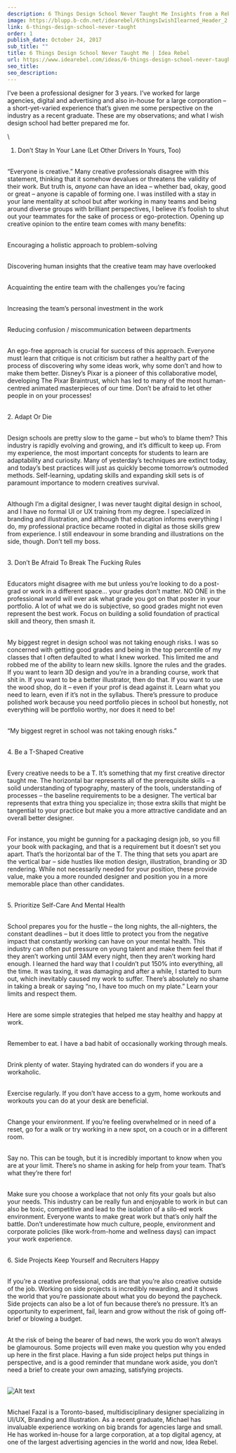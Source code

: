 ```yaml
---
description: 6 Things Design School Never Taught Me Insights from a Rebel Designer
image: https://blupp.b-cdn.net/idearebel/6thingsIwishIlearned_Header_2.0.jpg?quality=80&width=800
link: 6-things-design-school-never-taught
order: 1
publish_date: October 24, 2017
sub_title: ""
title: 6 Things Design School Never Taught Me | Idea Rebel
url: https://www.idearebel.com/ideas/6-things-design-school-never-taught/
seo_title:
seo_description:
---
```

I’ve been a professional designer for 3 years. I’ve worked for large agencies, digital and advertising and also in-house for a large corporation – a short-yet-varied experience that’s given me some perspective on the industry as a recent graduate. These are my observations; and what I wish design school had better prepared me for.

\
1. Don’t Stay In Your Lane (Let Other Drivers In Yours, Too)

\
“Everyone is creative.” Many creative professionals disagree with this statement, thinking that it somehow devalues or threatens the validity of their work. But truth is, *anyone* can have an idea – whether bad, okay, good or great – anyone is capable of forming one. I was instilled with a stay in your lane mentality at school but after working in many teams and being around diverse groups with brilliant perspectives, I believe it’s foolish to shut out your teammates for the sake of process or ego-protection. Opening up creative opinion to the entire team comes with many benefits:

\
Encouraging a holistic approach to problem-solving

\
Discovering human insights that the creative team may have overlooked

\
Acquainting the entire team with the challenges you’re facing

\
Increasing the team’s personal investment in the work

\
Reducing confusion / miscommunication between departments

\
An ego-free approach is crucial for success of this approach. Everyone must learn that critique is not criticism but rather a healthy part of the process of discovering why some ideas work, why some don’t and how to make them better. Disney’s Pixar is a pioneer of this collaborative model, developing The Pixar Braintrust, which has led to many of the most human-centred animated masterpieces of our time. Don’t be afraid to let other people in on your processes!

\
2. Adapt Or Die

\
Design schools are pretty slow to the game – but who’s to blame them? This industry is rapidly evolving and growing, and it’s difficult to keep up. From my experience, the most important concepts for students to learn are adaptability and curiosity. Many of yesterday’s techniques are extinct today, and today’s best practices will just as quickly become tomorrow’s outmoded methods. Self-learning, updating skills and expanding skill sets is of paramount importance to modern creatives survival.

\
Although I’m a digital designer, I was never taught digital design in school, and I have no formal UI or UX training from my degree. I specialized in branding and illustration, and although that education informs everything I do, my professional practice became rooted in digital as those skills grew from experience. I still endeavour in some branding and illustrations on the side, though. Don’t tell my boss.

\
3. Don’t Be Afraid To Break The Fucking Rules

\
Educators might disagree with me but unless you’re looking to do a post-grad or work in a different space… your grades don’t matter. NO ONE in the professional world will ever ask what grade you got on that poster in your portfolio. A lot of what we do is subjective, so good grades might not even represent the best work. Focus on building a solid foundation of practical skill and theory, then smash it.

\
My biggest regret in design school was not taking enough risks. I was so concerned with getting good grades and being in the top percentile of my classes that I often defaulted to what I knew worked. This limited me and robbed me of the ability to learn new skills. Ignore the rules and the grades. If you want to learn 3D design and you’re in a branding course, work that shit in. If you want to be a better illustrator, then do that. If you want to use the wood shop, do it – even if your prof is dead against it. Learn what you need to learn, even if it’s not in the syllabus. There’s pressure to produce polished work because you need portfolio pieces in school but honestly, not everything will be portfolio worthy, nor does it need to be!

\
“My biggest regret in school was not taking enough risks.”

\
4. Be a T-Shaped Creative

\
Every creative needs to be a T. It’s something that my first creative director taught me. The horizontal bar represents all of the prerequisite skills – a solid understanding of typography, mastery of the tools, understanding of processes – the baseline requirements to be a designer. The vertical bar represents that extra thing you specialize in; those extra skills that might be tangential to your practice but make you a more attractive candidate and an overall better designer.

\
For instance, you might be gunning for a packaging design job, so you fill your book with packaging, and that is a requirement but it doesn’t set you apart. That’s the horizontal bar of the T. The thing that sets you apart are the vertical bar – side hustles like motion design, illustration, branding or 3D rendering. While not necessarily needed for your position, these provide value, make you a more rounded designer and position you in a more memorable place than other candidates.

\
5. Prioritize Self-Care And Mental Health

\
School prepares you for the hustle – the long nights, the all-nighters, the constant deadlines – but it does little to protect you from the negative impact that constantly working can have on your mental health. This industry can often put pressure on young talent and make them feel that if they aren’t working until 3AM every night, then they aren’t working hard enough. I learned the hard way that I couldn’t put 150% into everything, all the time. It was taxing, it was damaging and after a while, I started to burn out, which inevitably caused my work to suffer. There’s absolutely no shame in taking a break or saying “no, I have too much on my plate.” Learn your limits and respect them.

\
Here are some simple strategies that helped me stay healthy and happy at work.

\
Remember to eat. I have a bad habit of occasionally working through meals.

\
Drink plenty of water. Staying hydrated can do wonders if you are a workaholic.

\
Exercise regularly. If you don’t have access to a gym, home workouts and workouts you can do at your desk are beneficial.

\
Change your environment. If you’re feeling overwhelmed or in need of a reset, go for a walk or try working in a new spot, on a couch or in a different room.

\
Say no. This can be tough, but it is incredibly important to know when you are at your limit. There’s no shame in asking for help from your team. That’s what they’re there for!

\
Make sure you choose a workplace that not only fits your goals but also your needs. This industry can be really fun and enjoyable to work in but can also be toxic, competitive and lead to the isolation of a silo-ed work environment. Everyone wants to make great work but that’s only half the battle. Don’t underestimate how much culture, people, environment and corporate policies (like work-from-home and wellness days) can impact your work experience.

\
6. Side Projects Keep Yourself and Recruiters Happy

\
If you’re a creative professional, odds are that you’re also creative outside of the job. Working on side projects is incredibly rewarding, and it shows the world that you’re passionate about what you do beyond the paycheck. Side projects can also be a lot of fun because there’s no pressure. It’s an opportunity to experiment, fail, learn and grow without the risk of going off-brief or blowing a budget.

\
At the risk of being the bearer of bad news, the work you do won’t always be glamourous. Some projects will even make you question why you ended up here in the first place. Having a fun side project helps put things in perspective, and is a good reminder that mundane work aside, you don’t need a brief to create your own amazing, satisfying projects.

\
![Alt text](https://blupp.b-cdn.net/idearebel/bc_ferries_kickoff_contextual_image.jpg?quality=80&width=800?quality=80&width=800 "a title")

\
Michael Fazal is a Toronto-based, multidisciplinary designer specializing in UI/UX, Branding and Illustration. As a recent graduate, Michael has invaluable experience working on big brands for agencies large and small. He has worked in-house for a large corporation, at a top digital agency, at one of the largest advertising agencies in the world and now, Idea Rebel.
